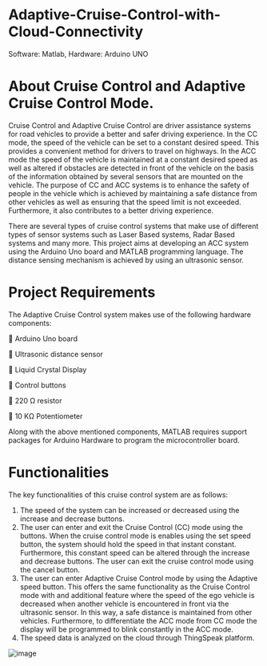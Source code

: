 # Adaptive-Cruise-Control-with-Cloud-Connectivity
Software: Matlab, Hardware: Arduino UNO
# About Cruise Control and Adaptive Cruise Control Mode.  
Cruise Control and Adaptive Cruise Control are driver assistance systems for road 
vehicles to provide a better and safer driving experience. In the CC mode, the speed of 
the vehicle can be set to a constant desired speed. This provides a convenient method for 
drivers to travel on highways. In the ACC mode the speed of the vehicle is maintained at 
a constant desired speed as well as altered if obstacles are detected in front of the vehicle 
on the basis of the information obtained by several sensors that are mounted on the 
vehicle. The purpose of CC and ACC systems is to enhance the safety of people in the 
vehicle which is achieved by maintaining a safe distance from other vehicles as well as 
ensuring that the speed limit is not exceeded. Furthermore, it also contributes to a better 
driving experience.  

There are several types of cruise control systems that make use of different types of 
sensor systems such as Laser Based systems, Radar Based systems and many more. This 
project aims at developing an ACC system using the Arduino Uno board and MATLAB 
programming language. The distance sensing mechanism is achieved by using an 
ultrasonic sensor.  
# Project Requirements 
The Adaptive Cruise Control system makes use of the following hardware components: 

 Arduino Uno board  

 Ultrasonic distance sensor

 Liquid Crystal Display 

 Control buttons

 220 Ω resistor 

 10 KΩ Potentiometer

Along with the above mentioned components, MATLAB requires support packages for 
Arduino Hardware to program the microcontroller board.

# Functionalities 
The key functionalities of this cruise control system are as follows: 
1. The speed of the system can be increased or decreased using the increase and 
decrease buttons. 
2. The user can enter and exit the Cruise Control (CC) mode using the buttons. 
When the cruise control mode is enables using the set speed button, the system 
should hold the speed in that instant constant. Furthermore, this constant speed 
can be altered through the increase and decrease buttons. The user can exit the 
cruise control mode using the cancel button. 
3. The user can enter Adaptive Cruise Control mode by using the Adaptive speed 
button. This offers the same functionality as the Cruise Control mode with and 
additional feature where the speed of the ego vehicle is decreased when another 
vehicle is encountered in front via the ultrasonic sensor. In this way, a safe 
distance is maintained from other vehicles. Furthermore, to differentiate the ACC 
mode from CC mode the display will be programmed to blink constantly in the 
ACC mode. 
4. The speed data is analyzed on the cloud through ThingSpeak platform.

![image](https://user-images.githubusercontent.com/88471779/128289188-4b84b8a8-12cc-4dae-a1a5-2eb9517ce21a.png)
